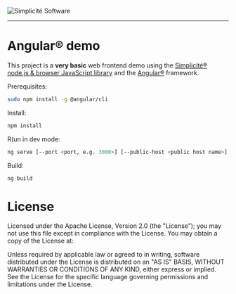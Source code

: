 ![Simplicit&eacute; Software](https://www.simplicite.io/resources/logos/logo250.png)
* * *

Angular&reg; demo
=================

This project is a **very basic** web frontend demo using
the [Simplicit&eacute;&reg; node.js &amp; browser JavaScript library](https://github.com/simplicitesoftware/nodejs-api)
and the [Angular&reg;](https://angular.io) framework.

Prerequisites:

```bash
sudo npm install -g @angular/cli
```

Install:

```bash
npm install
```

R(un in dev mode:

```bash
ng serve [--port <port, e.g. 3000>] [--public-host <public host name>]
```

Build:

```bash
ng build
```

License
=======

Licensed under the Apache License, Version 2.0 (the "License");
you may not use this file except in compliance with the License.
You may obtain a copy of the License at:

[](http://www.apache.org/licenses/LICENSE-2.0)

Unless required by applicable law or agreed to in writing, software
distributed under the License is distributed on an "AS IS" BASIS,
WITHOUT WARRANTIES OR CONDITIONS OF ANY KIND, either express or implied.
See the License for the specific language governing permissions and
limitations under the License.
